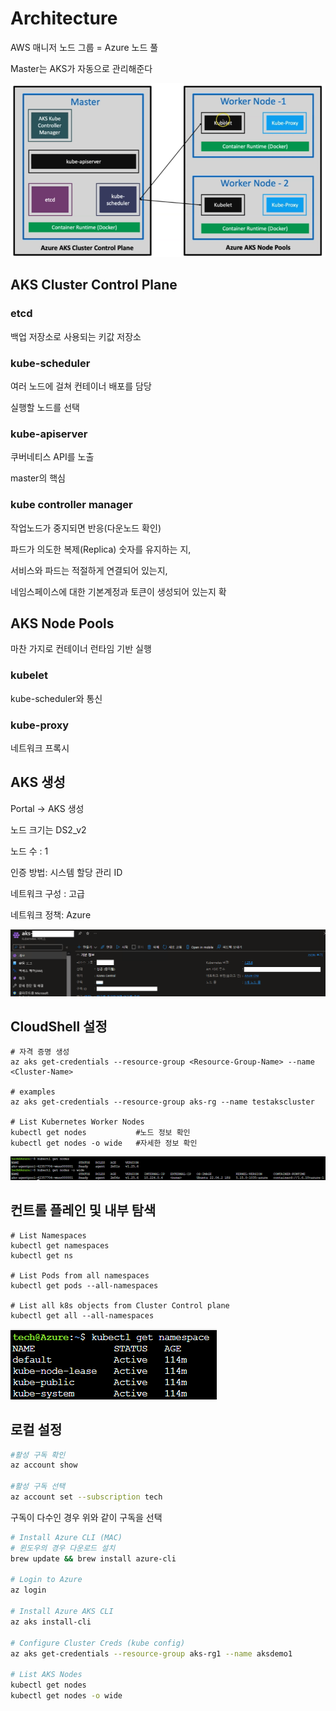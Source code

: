 # Architecture

AWS 매니저 노드 그룹 = Azure 노드 풀

Master는 AKS가 자동으로 관리해준다



![image-20230422112516664](images/image-20230422112516664.png)



## AKS Cluster Control Plane

### etcd

백업 저장소로 사용되는 키값 저장소



### kube-scheduler

여러 노드에 걸쳐 컨테이너 배포를 담당

실행할 노드를 선택



### kube-apiserver

쿠버네티스 API를 노출

master의 핵심



### kube controller manager

작업노드가 중지되면 반응(다운노드 확인)

파드가 의도한 복제(Replica) 숫자를 유지하는 지,

서비스와 파드는 적절하게 연결되어 있는지,

네임스페이스에 대한 기본계정과 토큰이 생성되어 있는지 확





## AKS Node Pools

마찬 가지로 컨테이너 런타임 기반 실행



### kubelet

kube-scheduler와 통신



### kube-proxy

네트워크 프록시





## AKS 생성

Portal -> AKS 생성

노드 크기는 DS2_v2

노드 수 : 1

인증 방법: 시스템 할당 관리 ID

네트워크 구성 : 고급

네트워크 정책: Azure

![image-20230422133525497](images/image-20230422133525497.png)



## CloudShell 설정

```
# 자격 증명 생성
az aks get-credentials --resource-group <Resource-Group-Name> --name <Cluster-Name>

# examples
az aks get-credentials --resource-group aks-rg --name testakscluster

# List Kubernetes Worker Nodes
kubectl get nodes           #노드 정보 확인
kubectl get nodes -o wide   #자세한 정보 확인
```

![image-20230422134441399](images/image-20230422134441399.png)





## 컨트롤 플레인 및 내부 탐색

```
# List Namespaces
kubectl get namespaces
kubectl get ns

# List Pods from all namespaces
kubectl get pods --all-namespaces

# List all k8s objects from Cluster Control plane
kubectl get all --all-namespaces
```

![image-20230422134613761](images/image-20230422134613761.png)





## 로컬 설정

```bash
#활성 구독 확인
az account show

#활성 구독 선택
az account set --subscription tech
```



구독이 다수인 경우 위와 같이 구독을 선택



```bash
# Install Azure CLI (MAC)
# 윈도우의 경우 다운로드 설치
brew update && brew install azure-cli

# Login to Azure
az login

# Install Azure AKS CLI
az aks install-cli

# Configure Cluster Creds (kube config)
az aks get-credentials --resource-group aks-rg1 --name aksdemo1

# List AKS Nodes
kubectl get nodes 
kubectl get nodes -o wide
```



